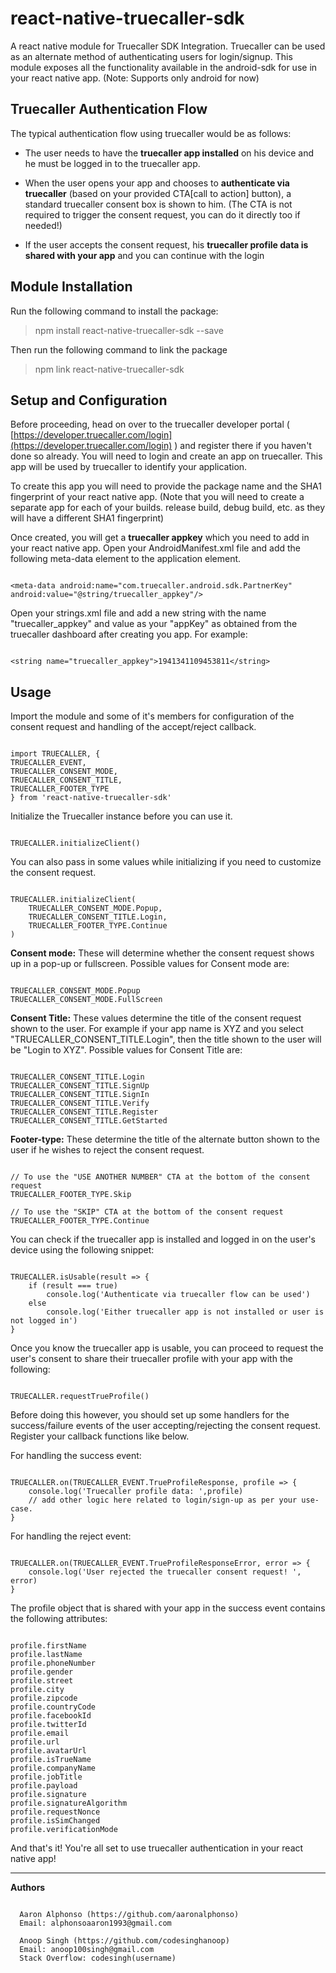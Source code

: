 # react-native-truecaller-sdk

A react native module for Truecaller SDK Integration. Truecaller can be used as an alternate method of authenticating users for login/signup. This module exposes all the functionality available in the android-sdk for use in your react native app. (Note: Supports only android for now)

  

## Truecaller Authentication Flow

The typical authentication flow using truecaller would be as follows:

- The user needs to have the **truecaller app installed** on his device and he must be logged in to the truecaller app.

- When the user opens your app and chooses to **authenticate via truecaller** (based on your provided CTA[call to action] button), a standard truecaller consent box is shown to him. (The CTA is not required to trigger the consent request, you can do it directly too if needed!)

- If the user accepts the consent request, his **truecaller profile data is shared with your app** and you can continue with the login

  

## Module Installation

Run the following command to install the package:

> npm install react-native-truecaller-sdk --save

  

Then run the following command to link the package

> npm link react-native-truecaller-sdk

  
  

## Setup and Configuration

Before proceeding, head on over to the truecaller developer portal ( [https://developer.truecaller.com/login](https://developer.truecaller.com/login) ) and register there if you haven't done so already. You will need to login and create an app on truecaller. This app will be used by truecaller to identify your application.

  

To create this app you will need to provide the package name and the SHA1 fingerprint of your react native app. (Note that you will need to create a separate app for each of your builds. release build, debug build, etc. as they will have a different SHA1 fingerprint)

  
  

Once created, you will get a **truecaller appkey** which you need to add in your react native app. Open your AndroidManifest.xml file and add the following meta-data element to the application element.

```

<meta-data android:name="com.truecaller.android.sdk.PartnerKey" android:value="@string/truecaller_appkey"/>

```

  

Open your strings.xml file and add a new string with the name "truecaller_appkey" and value as your "appKey" as obtained from the truecaller dashboard after creating you app. For example:

```

<string name="truecaller_appkey">1941341109453811</string>

```

  

## Usage

  

Import the module and some of it's members for configuration of the consent request and handling of the accept/reject callback.

```

import TRUECALLER, {
TRUECALLER_EVENT,
TRUECALLER_CONSENT_MODE,
TRUECALLER_CONSENT_TITLE,
TRUECALLER_FOOTER_TYPE
} from 'react-native-truecaller-sdk'

```

Initialize the Truecaller instance before you can use it.

```

TRUECALLER.initializeClient()

```

You can also pass in some values while initializing if you need to customize the consent request.

```

TRUECALLER.initializeClient(
    TRUECALLER_CONSENT_MODE.Popup,
    TRUECALLER_CONSENT_TITLE.Login,
    TRUECALLER_FOOTER_TYPE.Continue
)

```

**Consent mode:** These will determine whether the consent request shows up in a pop-up or fullscreen. Possible values for Consent mode are:

```

TRUECALLER_CONSENT_MODE.Popup
TRUECALLER_CONSENT_MODE.FullScreen

```

**Consent Title:** These values determine the title of the consent request shown to the user. For example if your app name is XYZ and you select "TRUECALLER_CONSENT_TITLE.Login", then the title shown to the user will be "Login to XYZ". Possible values for Consent Title are:

```

TRUECALLER_CONSENT_TITLE.Login
TRUECALLER_CONSENT_TITLE.SignUp
TRUECALLER_CONSENT_TITLE.SignIn
TRUECALLER_CONSENT_TITLE.Verify
TRUECALLER_CONSENT_TITLE.Register
TRUECALLER_CONSENT_TITLE.GetStarted

```

**Footer-type:** These determine the title of the alternate button shown to the user if he wishes to reject the consent request.

```

// To use the "USE ANOTHER NUMBER" CTA at the bottom of the consent request
TRUECALLER_FOOTER_TYPE.Skip

// To use the "SKIP" CTA at the bottom of the consent request
TRUECALLER_FOOTER_TYPE.Continue

```

  

You can check if the truecaller app is installed and logged in on the user's device using the following snippet:

```

TRUECALLER.isUsable(result => {
    if (result === true)
        console.log('Authenticate via truecaller flow can be used')
    else
        console.log('Either truecaller app is not installed or user is not logged in')
}

```

  

Once you know the truecaller app is usable, you can proceed to request the user's consent to share their truecaller profile with your app with the following:

```

TRUECALLER.requestTrueProfile()

```

  

Before doing this however, you should set up some handlers for the success/failure events of the user accepting/rejecting the consent request. Register your callback functions like below.

  

For handling the success event:

```

TRUECALLER.on(TRUECALLER_EVENT.TrueProfileResponse, profile => {
    console.log('Truecaller profile data: ',profile)
    // add other logic here related to login/sign-up as per your use-case.
}

```

  

For handling the reject event:

```

TRUECALLER.on(TRUECALLER_EVENT.TrueProfileResponseError, error => {
    console.log('User rejected the truecaller consent request! ', error)
}

```

  

The profile object that is shared with your app in the success event contains the following attributes:

```

profile.firstName
profile.lastName
profile.phoneNumber
profile.gender
profile.street
profile.city
profile.zipcode
profile.countryCode
profile.facebookId
profile.twitterId
profile.email
profile.url
profile.avatarUrl
profile.isTrueName
profile.companyName
profile.jobTitle
profile.payload
profile.signature
profile.signatureAlgorithm
profile.requestNonce
profile.isSimChanged
profile.verificationMode

```

  

And that's it! You're all set to use truecaller authentication in your react native app!

  

----------

  
  
  

**Authors**

  
```
  
  Aaron Alphonso (https://github.com/aaronalphonso)
  Email: alphonsoaaron1993@gmail.com

  Anoop Singh (https://github.com/codesinghanoop)
  Email: anoop100singh@gmail.com
  Stack Overflow: codesingh(username)
  
```
